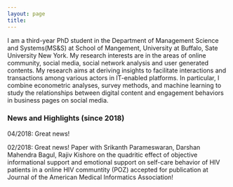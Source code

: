 ```yaml
---
layout: page
title:
---
```


I am a third-year PhD student in the Department of Management Science and Systems(MS&S) at School of Mangement, University at
Buffalo, Sate University New York. My research interests are in the areas of online community, social media, social network
analysis and user generated contents. My research aims at deriving insights to facilitate interactions and transactions among
various actors in IT-enabled platforms. In particular, I combine econometric analyses, survey methods, and machine learning to
study the relationships between digital content and engagement behaviors in business pages on social media.

### News and Highlights (since 2018)

04/2018: Great news!

02/2018: Great news! Paper with Srikanth Parameswaran, Darshan Mahendra Bagul, Rajiv Kishore on the quadritic effect of
objective informational support and emotional support on self-care behavior of HIV patients in a online HIV communtity (POZ)
accepted for publication at Journal of the American Medical Informatics Association!

